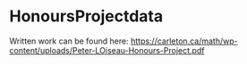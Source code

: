 # HonoursProjectdata

Written work can be found here:
https://carleton.ca/math/wp-content/uploads/Peter-LOiseau-Honours-Project.pdf
